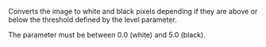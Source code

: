 Converts the image to white and black pixels depending if they
are above or below the threshold defined by the level parameter.

The parameter must be between 0.0 (white) and 5.0 (black).